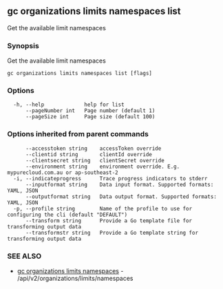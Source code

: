 ## gc organizations limits namespaces list

Get the available limit namespaces

### Synopsis

Get the available limit namespaces

```
gc organizations limits namespaces list [flags]
```

### Options

```
  -h, --help             help for list
      --pageNumber int   Page number (default 1)
      --pageSize int     Page size (default 100)
```

### Options inherited from parent commands

```
      --accesstoken string    accessToken override
      --clientid string       clientId override
      --clientsecret string   clientSecret override
      --environment string    environment override. E.g. mypurecloud.com.au or ap-southeast-2
  -i, --indicateprogress      Trace progress indicators to stderr
      --inputformat string    Data input format. Supported formats: YAML, JSON
      --outputformat string   Data output format. Supported formats: YAML, JSON
  -p, --profile string        Name of the profile to use for configuring the cli (default "DEFAULT")
      --transform string      Provide a Go template file for transforming output data
      --transformstr string   Provide a Go template string for transforming output data
```

### SEE ALSO

* [gc organizations limits namespaces](gc_organizations_limits_namespaces.html)	 - /api/v2/organizations/limits/namespaces


